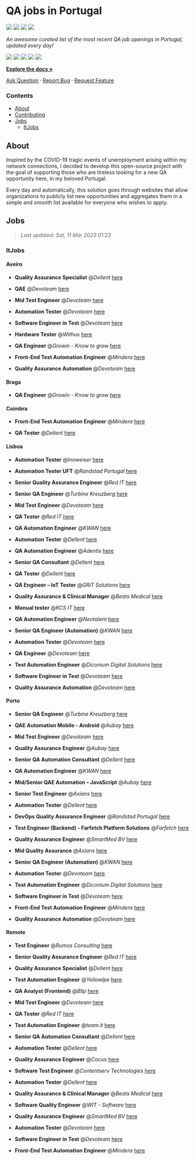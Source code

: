 QA jobs in Portugal
========================

![](https://img.shields.io/static/v1?label=%F0%9F%8C%9F&message=If%20Useful&color=BC4E99)
[![](https://img.shields.io/github/stars/sergiomartins8/qa-jobs-in-portugal)](https://github.com/sergiomartins8/qa-jobs-in-portugal/stargazers)
[![](https://img.shields.io/github/forks/sergiomartins8/qa-jobs-in-portugal)](https://github.com/sergiomartins8/qa-jobs-in-portugal/network/members)
[![](https://img.shields.io/badge/-sergiomartins8-blue?logo=Linkedin&logoColor=white)](https://www.linkedin.com/in/sergiomartins8/)

_An awesome curated list of the most recent QA job openings in Portugal, updated every day!_

[![](https://img.shields.io/github/v/release/sergiomartins8/qa-jobs-in-portugal)](https://github.com/sergiomartins8/qa-jobs-in-portugal/releases)
[![](https://github.com/sergiomartins8/qa-jobs-in-portugal/workflows/release/badge.svg)](https://github.com/sergiomartins8/qa-jobs-in-portugal/actions?query=workflow%3Arelease)
[![](https://img.shields.io/github/issues/sergiomartins8/qa-jobs-in-portugal)](https://github.com/sergiomartins8/qa-jobs-in-portugal/issues)
[![](https://img.shields.io/github/contributors/sergiomartins8/qa-jobs-in-portugal)](https://github.com/sergiomartins8/qa-jobs-in-portugal/graphs/contributors)
[![](https://img.shields.io/github/license/sergiomartins8/qa-jobs-in-portugal)](https://github.com/sergiomartins8/qa-jobs-in-portugal/blob/master/LICENSE)

**[Explore the docs »](https://github.com/sergiomartins8/qa-jobs-in-portugal/blob/master/docs/DOCUMENTATION.md)**

[Ask Question](https://github.com/sergiomartins8/qa-jobs-in-portugal/issues) 
·
[Report Bug](https://github.com/sergiomartins8/qa-jobs-in-portugal/issues)
·
[Request Feature](https://github.com/sergiomartins8/qa-jobs-in-portugal/issues)

### Contents
* [About](#about)
* [Contributing](https://github.com/sergiomartins8/qa-jobs-in-portugal/blob/master/docs/CONTRIBUTING.md)
* [Jobs](#jobs)
  * [ItJobs](#itjobs)

## About
Inspired by the COVID-19 tragic events of unemployment arising within my network connections, I decided to develop this open-source project with the goal of supporting those who are tireless looking for a new QA opportunity here, in my beloved Portugal.

Every day and automatically, this solution goes through websites that allow organizations to publicly list new opportunities and aggregates them in a simple and smooth list available for everyone who wishes to apply.

Jobs
---------

> _Last updated: Sat, 11 Mar 2023 01:23_

### ItJobs

#### Aveiro

- **Quality Assurance Specialist** @_Dellent_ [here](https://www.itjobs.pt/oferta/456114/quality-assurance-specialist)


- **QAE** @_Devoteam_ [here](https://www.itjobs.pt/oferta/454621/qae)


- **Mid Test Engineer** @_Devoteam_ [here](https://www.itjobs.pt/oferta/454833/mid-test-engineer)


- **Automation Tester** @_Devoteam_ [here](https://www.itjobs.pt/oferta/455184/automation-tester)


- **Software Engineer in Test** @_Devoteam_ [here](https://www.itjobs.pt/oferta/454010/software-engineer-in-test)


- **Hardware Tester** @_Withus_ [here](https://www.itjobs.pt/oferta/455370/hardware-tester)


- **QA Engineer** @_Growin - Know to grow_ [here](https://www.itjobs.pt/oferta/454735/qa-engineer)


- **Front-End Test Automation Engineer** @_Mindera_ [here](https://www.itjobs.pt/oferta/456374/front-end-test-automation-engineer)


- **Quality Assurance Automation** @_Devoteam_ [here](https://www.itjobs.pt/oferta/455182/quality-assurance-automation)

#### Braga

- **QA Engineer** @_Growin - Know to grow_ [here](https://www.itjobs.pt/oferta/454735/qa-engineer)

#### Coimbra

- **Front-End Test Automation Engineer** @_Mindera_ [here](https://www.itjobs.pt/oferta/456374/front-end-test-automation-engineer)


- **QA Tester** @_Dellent_ [here](https://www.itjobs.pt/oferta/455665/qa-tester)

#### Lisboa

- **Automation Tester** @_Inoweiser_ [here](https://www.itjobs.pt/oferta/455555/automation-tester)


- **Automation Tester UFT** @_Randstad Portugal_ [here](https://www.itjobs.pt/oferta/456124/automation-tester-uft)


- **Senior Quality Assurance Engineer** @_Red IT_ [here](https://www.itjobs.pt/oferta/455416/senior-quality-assurance-engineer)


- **Senior QA Engineer** @_Turbine Kreuzberg_ [here](https://www.itjobs.pt/oferta/454948/senior-qa-engineer)


- **Mid Test Engineer** @_Devoteam_ [here](https://www.itjobs.pt/oferta/454833/mid-test-engineer)


- **QA Tester** @_Red IT_ [here](https://www.itjobs.pt/oferta/455799/qa-tester)


- **QA Automation Engineer** @_KWAN_ [here](https://www.itjobs.pt/oferta/454064/qa-automation-engineer)


- **Automation Tester** @_Dellent_ [here](https://www.itjobs.pt/oferta/453999/automation-tester)


- **QA Automation Engineer** @_Adentis_ [here](https://www.itjobs.pt/oferta/455843/qa-automation-engineer)


- **Senior QA Consultant** @_Dellent_ [here](https://www.itjobs.pt/oferta/454423/senior-qa-consultant)


- **QA Tester** @_Dellent_ [here](https://www.itjobs.pt/oferta/455665/qa-tester)


- **QA Engineer – IoT Tester** @_GRiT Solutions_ [here](https://www.itjobs.pt/oferta/454753/qa-engineer-iot-tester)


- **Quality Assurance & Clinical Manager** @_Beats Medical_ [here](https://www.itjobs.pt/oferta/454488/quality-assurance-clinical-manager)


- **Manual tester** @_KCS IT_ [here](https://www.itjobs.pt/oferta/456201/manual-tester)


- **QA Automation Engineer** @_Neotalent_ [here](https://www.itjobs.pt/oferta/454854/qa-automation-engineer)


- **Senior QA Engineer (Automation)** @_KWAN_ [here](https://www.itjobs.pt/oferta/453951/senior-qa-engineer-automation)


- **Automation Tester** @_Devoteam_ [here](https://www.itjobs.pt/oferta/455184/automation-tester)


- **QA Engineer** @_Devoteam_ [here](https://www.itjobs.pt/oferta/455648/qa-engineer)


- **Test Automation Engineer** @_Diconium Digital Solutions_ [here](https://www.itjobs.pt/oferta/455200/test-automation-engineer)


- **Software Engineer in Test** @_Devoteam_ [here](https://www.itjobs.pt/oferta/454010/software-engineer-in-test)


- **Quality Assurance Automation** @_Devoteam_ [here](https://www.itjobs.pt/oferta/455182/quality-assurance-automation)

#### Porto

- **Senior QA Engineer** @_Turbine Kreuzberg_ [here](https://www.itjobs.pt/oferta/454948/senior-qa-engineer)


- **QAE Automation Mobile - Android** @_Aubay_ [here](https://www.itjobs.pt/oferta/454719/qae-automation-mobile-android)


- **Mid Test Engineer** @_Devoteam_ [here](https://www.itjobs.pt/oferta/454833/mid-test-engineer)


- **Quality Assurance Engineer** @_Aubay_ [here](https://www.itjobs.pt/oferta/455308/quality-assurance-engineer)


- **Senior QA Automation Consultant** @_Dellent_ [here](https://www.itjobs.pt/oferta/454883/senior-qa-automation-consultant)


- **QA Automation Engineer** @_KWAN_ [here](https://www.itjobs.pt/oferta/454064/qa-automation-engineer)


- **Mid/Senior QAE Automation – JavaScript** @_Aubay_ [here](https://www.itjobs.pt/oferta/454800/mid-senior-qae-automation-javascript)


- **Senior Test Engineer** @_Axians_ [here](https://www.itjobs.pt/oferta/454644/senior-test-engineer)


- **Automation Tester** @_Dellent_ [here](https://www.itjobs.pt/oferta/454394/automation-tester)


- **DevOps Quality Assurance Engineer** @_Randstad Portugal_ [here](https://www.itjobs.pt/oferta/455615/devops-quality-assurance-engineer)


- **Test Engineer (Backend) - Farfetch Platform Solutions** @_Farfetch_ [here](https://www.itjobs.pt/oferta/455168/test-engineer-backend-farfetch-platform-solutions)


- **Quality Assurance Engineer** @_SmartMed BV_ [here](https://www.itjobs.pt/oferta/454253/quality-assurance-engineer)


- **Mid Quality Assurance** @_Axians_ [here](https://www.itjobs.pt/oferta/454651/mid-quality-assurance)


- **Senior QA Engineer (Automation)** @_KWAN_ [here](https://www.itjobs.pt/oferta/453951/senior-qa-engineer-automation)


- **Automation Tester** @_Devoteam_ [here](https://www.itjobs.pt/oferta/455184/automation-tester)


- **Test Automation Engineer** @_Diconium Digital Solutions_ [here](https://www.itjobs.pt/oferta/455200/test-automation-engineer)


- **Software Engineer in Test** @_Devoteam_ [here](https://www.itjobs.pt/oferta/454010/software-engineer-in-test)


- **Front-End Test Automation Engineer** @_Mindera_ [here](https://www.itjobs.pt/oferta/456374/front-end-test-automation-engineer)


- **Quality Assurance Automation** @_Devoteam_ [here](https://www.itjobs.pt/oferta/455182/quality-assurance-automation)

#### Remote

- **Test Engineer** @_Rumos Consulting_ [here](https://www.itjobs.pt/oferta/455030/test-engineer)


- **Senior Quality Assurance Engineer** @_Red IT_ [here](https://www.itjobs.pt/oferta/455416/senior-quality-assurance-engineer)


- **Quality Assurance Specialist** @_Dellent_ [here](https://www.itjobs.pt/oferta/456114/quality-assurance-specialist)


- **Test Automation Engineer** @_YellowIpe_ [here](https://www.itjobs.pt/oferta/455689/test-automation-engineer)


- **QA Analyst (Frontend)** @_Blip_ [here](https://www.itjobs.pt/oferta/456219/qa-analyst-frontend)


- **Mid Test Engineer** @_Devoteam_ [here](https://www.itjobs.pt/oferta/454833/mid-test-engineer)


- **QA Tester** @_Red IT_ [here](https://www.itjobs.pt/oferta/455799/qa-tester)


- **Test Automation Engineer** @_team.it_ [here](https://www.itjobs.pt/oferta/455262/test-automation-engineer)


- **Senior QA Automation Consultant** @_Dellent_ [here](https://www.itjobs.pt/oferta/454883/senior-qa-automation-consultant)


- **Automation Tester** @_Dellent_ [here](https://www.itjobs.pt/oferta/453999/automation-tester)


- **Quality Assurance Engineer** @_Cocus_ [here](https://www.itjobs.pt/oferta/454696/quality-assurance-engineer)


- **Software Test Engineer** @_Contentserv Technologies_ [here](https://www.itjobs.pt/oferta/456055/software-test-engineer)


- **Automation Tester** @_Dellent_ [here](https://www.itjobs.pt/oferta/454394/automation-tester)


- **Quality Assurance & Clinical Manager** @_Beats Medical_ [here](https://www.itjobs.pt/oferta/454488/quality-assurance-clinical-manager)


- **Software Quality Engineer** @_WIT - Software_ [here](https://www.itjobs.pt/oferta/455061/software-quality-engineer)


- **Quality Assurance Engineer** @_SmartMed BV_ [here](https://www.itjobs.pt/oferta/454253/quality-assurance-engineer)


- **Automation Tester** @_Devoteam_ [here](https://www.itjobs.pt/oferta/455184/automation-tester)


- **Software Engineer in Test** @_Devoteam_ [here](https://www.itjobs.pt/oferta/454010/software-engineer-in-test)


- **Front-End Test Automation Engineer** @_Mindera_ [here](https://www.itjobs.pt/oferta/456374/front-end-test-automation-engineer)

